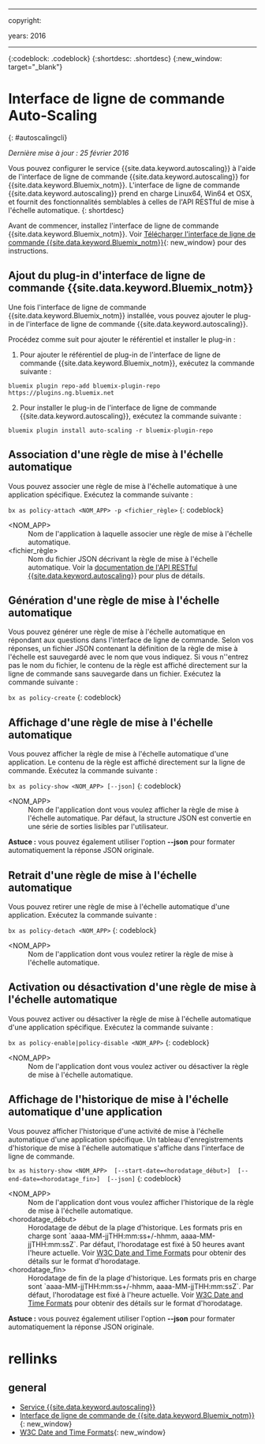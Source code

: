 ﻿---

 

copyright:

  years: 2016

 

---

{:codeblock: .codeblock}
{:shortdesc: .shortdesc}
{:new_window: target="_blank"}

# Interface de ligne de commande Auto-Scaling
{: #autoscalingcli}

*Dernière mise à jour : 25 février 2016*

Vous pouvez configurer le service {{site.data.keyword.autoscaling}} à l'aide de l'interface de ligne de commande {{site.data.keyword.autoscaling}} for {{site.data.keyword.Bluemix_notm}}. L'interface de ligne de commande {{site.data.keyword.autoscaling}} prend en charge Linux64, Win64 et OSX, et fournit des fonctionnalités semblables à celles de l'API RESTful de mise à l'échelle automatique.
{: shortdesc}

Avant de commencer, installez l'interface de ligne de commande {{site.data.keyword.Bluemix_notm}}. Voir [Télécharger l'interface de ligne de commande {{site.data.keyword.Bluemix_notm}}](http://plugins.{DomainName}/ui/home.html){: new_window} pour des instructions.

## Ajout du plug-in d'interface de ligne de commande {{site.data.keyword.Bluemix_notm}} 

Une fois l'interface de ligne de commande {{site.data.keyword.Bluemix_notm}} installée, vous pouvez ajouter le plug-in de l'interface de ligne de commande {{site.data.keyword.autoscaling}}.

Procédez comme suit pour ajouter le référentiel et installer le plug-in :
1. Pour ajouter le référentiel de plug-in de l'interface de ligne de commande {{site.data.keyword.Bluemix_notm}}, exécutez la commande suivante :
```
bluemix plugin repo-add bluemix-plugin-repo https://plugins.ng.bluemix.net
```
2. Pour installer le plug-in de l'interface de ligne de commande {{site.data.keyword.autoscaling}}, exécutez la commande suivante :
```
bluemix plugin install auto-scaling -r bluemix-plugin-repo
```

## Association d'une règle de mise à l'échelle automatique

Vous pouvez associer une règle de mise à l'échelle automatique à une application spécifique. Exécutez la commande suivante :

```bx as policy-attach <NOM_APP> -p <fichier_règle>```
{: codeblock}

<dl class="parml">
<dt class="pt dlterm">&lt;NOM_APP&gt;</dt>
<dd class="pd">Nom de l'application à laquelle associer une règle de mise à l'échelle automatique.</dd>
<dt class="pt dlterm">&lt;fichier_règle&gt;</dt>
<dd class="pd">Nom du fichier JSON décrivant la règle de mise à l'échelle automatique. Voir la <a href="https://new-console.{DomainName}/apidocs/48" target="_blank">documentation de l'API RESTful {{site.data.keyword.autoscaling}}</a> pour plus de détails.
</dd>
</dl>


## Génération d'une règle de mise à l'échelle automatique

Vous pouvez générer une règle de mise à l'échelle automatique en répondant aux questions dans l'interface de ligne de commande. Selon vos réponses, un fichier JSON contenant la définition de la règle de mise à l'échelle est sauvegardé avec le nom que vous indiquez. Si vous n''entrez pas le nom du fichier, le contenu de la règle est affiché directement sur la ligne de commande sans sauvegarde dans un fichier. Exécutez la commande suivante :

```bx as policy-create```
{: codeblock}


## Affichage d'une règle de mise à l'échelle automatique

Vous pouvez afficher la règle de mise à l'échelle automatique d'une application. Le contenu de la règle est affiché directement sur la ligne de commande. Exécutez la commande suivante :

```bx as policy-show <NOM_APP> [--json]```
{: codeblock}

<dl class="parml">
<dt class="pt dlterm">&lt;NOM_APP&gt;</dt>
<dd class="pd">Nom de l'application dont vous voulez afficher la règle de mise à l'échelle automatique. Par défaut, la structure JSON est convertie en une série de sorties lisibles par l'utilisateur.</dd>
</dl>

**Astuce :** vous pouvez également utiliser l'option **--json** pour formater automatiquement la réponse JSON originale.


## Retrait d'une règle de mise à l'échelle automatique

Vous pouvez retirer une règle de mise à l'échelle automatique d'une application. Exécutez la commande suivante :

```bx as policy-detach <NOM_APP>```
{: codeblock}

<dl class="parml">
<dt class="pt dlterm">&lt;NOM_APP&gt;</dt>
<dd class="pd">Nom de l'application dont vous voulez retirer la règle de mise à l'échelle automatique.</dd>
</dl>


## Activation ou désactivation d'une règle de mise à l'échelle automatique

Vous pouvez activer ou désactiver la règle de mise à l'échelle automatique d'une application spécifique. Exécutez la commande suivante :

```bx as policy-enable|policy-disable <NOM_APP>```
{: codeblock}

<dl class="parml">
<dt class="pt dlterm">&lt;NOM_APP&gt;</dt>
<dd class="pd">Nom de l'application dont vous voulez activer ou désactiver la règle de mise à l'échelle automatique.</dd>
</dl>


## Affichage de l'historique de mise à l'échelle automatique d'une application

Vous pouvez afficher l'historique d'une activité de mise à l'échelle automatique d'une application spécifique. Un tableau d'enregistrements d'historique de mise à l'échelle automatique s'affiche dans l'interface de ligne de commande.

```bx as history-show <NOM_APP>  [--start-date=<horodatage_début>]  [--end-date=<horodatage_fin>]  [--json]```
{: codeblock}

<dl class="parml">
<dt class="pt dlterm">&lt;NOM_APP&gt;</dt>
<dd class="pd">Nom de l'application dont vous voulez afficher l'historique de la règle de mise à l'échelle automatique.
<dt class="pt dlterm">&lt;horodatage_début&gt;</dt>
<dd class="pd">Horodatage de début de la plage d'historique. Les formats pris en charge sont `aaaa-MM-jjTHH:mm:ss+/-hhmm, aaaa-MM-jjTHH:mm:ssZ`. Par défaut, l'horodatage est fixé à 50 heures avant l'heure actuelle. Voir <a href="https://www.w3.org/TR/NOTE-datetime" target="_blank">W3C Date and Time Formats</a> pour obtenir des détails sur le format d'horodatage.
<dt class="pt dlterm">&lt;horodatage_fin&gt;</dt>
<dd class="pd">Horodatage de fin de la plage d'historique. Les formats pris en charge sont `aaaa-MM-jjTHH:mm:ss+/-hhmm, aaaa-MM-jjTHH:mm:ssZ`. Par défaut, l'horodatage est fixé à l'heure actuelle. Voir <a href="https://www.w3.org/TR/NOTE-datetime" target="_blank">W3C Date and Time Formats</a> pour obtenir des détails sur le format d'horodatage.
</dl>

**Astuce :** vous pouvez également utiliser l'option **--json** pour formater automatiquement la réponse JSON originale.

# rellinks
## general
* [Service {{site.data.keyword.autoscaling}}](../../../services/Auto-Scaling/index.html)
* [Interface de ligne de commande
de {{site.data.keyword.Bluemix_notm}}](http://plugins.{DomainName}/ui/home.html){: new_window}
* [W3C Date and Time Formats](https://www.w3.org/TR/NOTE-datetime){: new_window}


